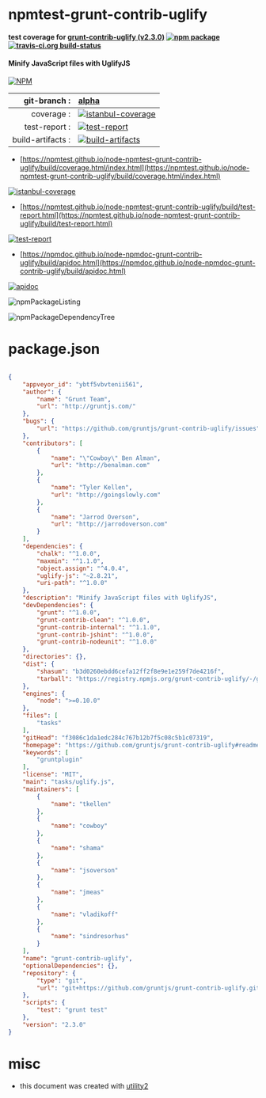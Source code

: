 # npmtest-grunt-contrib-uglify

#### test coverage for  [grunt-contrib-uglify (v2.3.0)](https://github.com/gruntjs/grunt-contrib-uglify#readme)  [![npm package](https://img.shields.io/npm/v/npmtest-grunt-contrib-uglify.svg?style=flat-square)](https://www.npmjs.org/package/npmtest-grunt-contrib-uglify) [![travis-ci.org build-status](https://api.travis-ci.org/npmtest/node-npmtest-grunt-contrib-uglify.svg)](https://travis-ci.org/npmtest/node-npmtest-grunt-contrib-uglify)

#### Minify JavaScript files with UglifyJS

[![NPM](https://nodei.co/npm/grunt-contrib-uglify.png?downloads=true&downloadRank=true&stars=true)](https://www.npmjs.com/package/grunt-contrib-uglify)

| git-branch : | [alpha](https://github.com/npmtest/node-npmtest-grunt-contrib-uglify/tree/alpha)|
|--:|:--|
| coverage : | [![istanbul-coverage](https://npmtest.github.io/node-npmtest-grunt-contrib-uglify/build/coverage.badge.svg)](https://npmtest.github.io/node-npmtest-grunt-contrib-uglify/build/coverage.html/index.html)|
| test-report : | [![test-report](https://npmtest.github.io/node-npmtest-grunt-contrib-uglify/build/test-report.badge.svg)](https://npmtest.github.io/node-npmtest-grunt-contrib-uglify/build/test-report.html)|
| build-artifacts : | [![build-artifacts](https://npmtest.github.io/node-npmtest-grunt-contrib-uglify/glyphicons_144_folder_open.png)](https://github.com/npmtest/node-npmtest-grunt-contrib-uglify/tree/gh-pages/build)|

- [https://npmtest.github.io/node-npmtest-grunt-contrib-uglify/build/coverage.html/index.html](https://npmtest.github.io/node-npmtest-grunt-contrib-uglify/build/coverage.html/index.html)

[![istanbul-coverage](https://npmtest.github.io/node-npmtest-grunt-contrib-uglify/build/screenCapture.buildCi.browser.%252Ftmp%252Fbuild%252Fcoverage.lib.html.png)](https://npmtest.github.io/node-npmtest-grunt-contrib-uglify/build/coverage.html/index.html)

- [https://npmtest.github.io/node-npmtest-grunt-contrib-uglify/build/test-report.html](https://npmtest.github.io/node-npmtest-grunt-contrib-uglify/build/test-report.html)

[![test-report](https://npmtest.github.io/node-npmtest-grunt-contrib-uglify/build/screenCapture.buildCi.browser.%252Ftmp%252Fbuild%252Ftest-report.html.png)](https://npmtest.github.io/node-npmtest-grunt-contrib-uglify/build/test-report.html)

- [https://npmdoc.github.io/node-npmdoc-grunt-contrib-uglify/build/apidoc.html](https://npmdoc.github.io/node-npmdoc-grunt-contrib-uglify/build/apidoc.html)

[![apidoc](https://npmdoc.github.io/node-npmdoc-grunt-contrib-uglify/build/screenCapture.buildCi.browser.%252Ftmp%252Fbuild%252Fapidoc.html.png)](https://npmdoc.github.io/node-npmdoc-grunt-contrib-uglify/build/apidoc.html)

![npmPackageListing](https://npmtest.github.io/node-npmtest-grunt-contrib-uglify/build/screenCapture.npmPackageListing.svg)

![npmPackageDependencyTree](https://npmtest.github.io/node-npmtest-grunt-contrib-uglify/build/screenCapture.npmPackageDependencyTree.svg)



# package.json

```json

{
    "appveyor_id": "ybtf5vbvtenii561",
    "author": {
        "name": "Grunt Team",
        "url": "http://gruntjs.com/"
    },
    "bugs": {
        "url": "https://github.com/gruntjs/grunt-contrib-uglify/issues"
    },
    "contributors": [
        {
            "name": "\"Cowboy\" Ben Alman",
            "url": "http://benalman.com"
        },
        {
            "name": "Tyler Kellen",
            "url": "http://goingslowly.com"
        },
        {
            "name": "Jarrod Overson",
            "url": "http://jarrodoverson.com"
        }
    ],
    "dependencies": {
        "chalk": "^1.0.0",
        "maxmin": "^1.1.0",
        "object.assign": "^4.0.4",
        "uglify-js": "~2.8.21",
        "uri-path": "^1.0.0"
    },
    "description": "Minify JavaScript files with UglifyJS",
    "devDependencies": {
        "grunt": "^1.0.0",
        "grunt-contrib-clean": "^1.0.0",
        "grunt-contrib-internal": "^1.1.0",
        "grunt-contrib-jshint": "^1.0.0",
        "grunt-contrib-nodeunit": "^1.0.0"
    },
    "directories": {},
    "dist": {
        "shasum": "b3d0260ebdd6cefa12ff2f8e9e1e259f7de4216f",
        "tarball": "https://registry.npmjs.org/grunt-contrib-uglify/-/grunt-contrib-uglify-2.3.0.tgz"
    },
    "engines": {
        "node": ">=0.10.0"
    },
    "files": [
        "tasks"
    ],
    "gitHead": "f3086c1da1edc284c767b12b7f5c08c5b1c07319",
    "homepage": "https://github.com/gruntjs/grunt-contrib-uglify#readme",
    "keywords": [
        "gruntplugin"
    ],
    "license": "MIT",
    "main": "tasks/uglify.js",
    "maintainers": [
        {
            "name": "tkellen"
        },
        {
            "name": "cowboy"
        },
        {
            "name": "shama"
        },
        {
            "name": "jsoverson"
        },
        {
            "name": "jmeas"
        },
        {
            "name": "vladikoff"
        },
        {
            "name": "sindresorhus"
        }
    ],
    "name": "grunt-contrib-uglify",
    "optionalDependencies": {},
    "repository": {
        "type": "git",
        "url": "git+https://github.com/gruntjs/grunt-contrib-uglify.git"
    },
    "scripts": {
        "test": "grunt test"
    },
    "version": "2.3.0"
}
```



# misc
- this document was created with [utility2](https://github.com/kaizhu256/node-utility2)
